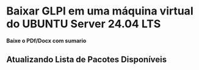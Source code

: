 # Baixar GLPI em uma máquina virtual do UBUNTU Server 24.04 LTS

**Baixe o PDf/Docx com sumario**

## Atualizando Lista de Pacotes Disponíveis



